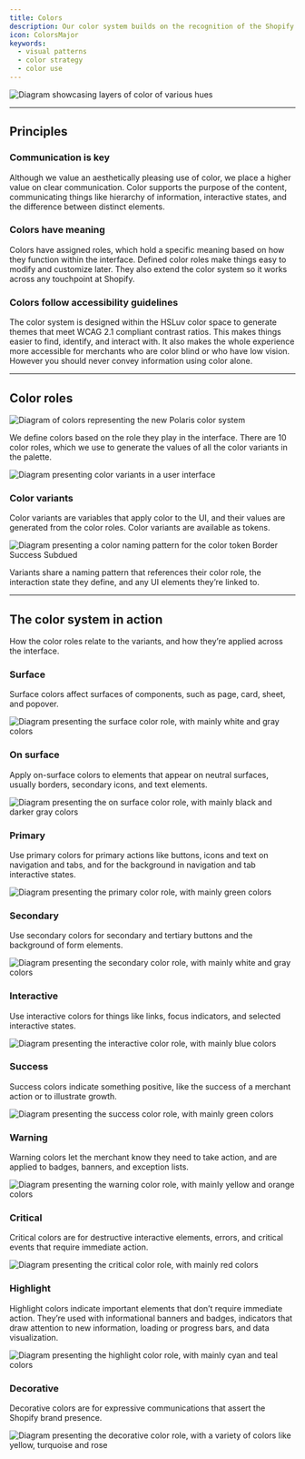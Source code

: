 ```yaml
---
title: Colors
description: Our color system builds on the recognition of the Shopify brand colors to make the admin interface more usable.
icon: ColorsMajor
keywords:
  - visual patterns
  - color strategy
  - color use
---
```


![Diagram showcasing layers of color of various hues](/images/foundations/design/colors/color-intro@2x.png)

---

## Principles

### Communication is key

Although we value an aesthetically pleasing use of color, we place a higher value on clear communication. Color supports the purpose of the content, communicating things like hierarchy of information, interactive states, and the difference between distinct elements.

### Colors have meaning

Colors have assigned roles, which hold a specific meaning based on how they function within the interface. Defined color roles make things easy to modify and customize later. They also extend the color system so it works across any touchpoint at Shopify.

### Colors follow accessibility guidelines

The color system is designed within the HSLuv color space to generate themes that meet WCAG 2.1 compliant contrast ratios. This makes things easier to find, identify, and interact with. It also makes the whole experience more accessible for merchants who are color blind or who have low vision. However you should never convey information using color alone.

---

## Color roles

![Diagram of colors representing the new Polaris color system](/images/foundations/design/colors/color-roles@2x.png)

We define colors based on the role they play in the interface. There are 10 color roles, which we use to generate the values of all the color variants in the palette.

![Diagram presenting color variants in a user interface](/images/foundations/design/colors/color-variants@2x.png)

### Color variants

Color variants are variables that apply color to the UI, and their values are generated from the color roles. Color variants are available as tokens.

![Diagram presenting a color naming pattern for the color token Border Success Subdued](/images/foundations/design/colors/color-variant-naming@2x.png)

Variants share a naming pattern that references their color role, the interaction state they define, and any UI elements they’re linked to.

---

## The color system in action

How the color roles relate to the variants, and how they’re applied across the interface.

### Surface

Surface colors affect surfaces of components, such as page, card, sheet, and popover.

![Diagram presenting the surface color role, with mainly white and gray colors](/images/foundations/design/colors/color-role-surface@2x.png)

### On surface

Apply on-surface colors to elements that appear on neutral surfaces, usually borders, secondary icons, and text elements.

![Diagram presenting the on surface color role, with mainly black and darker gray colors](/images/foundations/design/colors/color-role-onsurface@2x.png)

### Primary

Use primary colors for primary actions like buttons, icons and text on navigation and tabs, and for the background in navigation and tab interactive states.

![Diagram presenting the primary color role, with mainly green colors](/images/foundations/design/colors/color-role-primary@2x.png)

### Secondary

Use secondary colors for secondary and tertiary buttons and the background of form elements.

![Diagram presenting the secondary color role, with mainly white and gray colors](/images/foundations/design/colors/color-role-secondary@2x.png)

### Interactive

Use interactive colors for things like links, focus indicators, and selected interactive states.

![Diagram presenting the interactive color role, with mainly blue colors](/images/foundations/design/colors/color-role-interactive@2x.png)

### Success

Success colors indicate something positive, like the success of a merchant action or to illustrate growth.

![Diagram presenting the success color role, with mainly green colors](/images/foundations/design/colors/color-role-success@2x.png)

### Warning

Warning colors let the merchant know they need to take action, and are applied to badges, banners, and exception lists.

![Diagram presenting the warning color role, with mainly yellow and orange colors](/images/foundations/design/colors/color-role-warning@2x.png)

### Critical

Critical colors are for destructive interactive elements, errors, and critical events that require immediate action.

![Diagram presenting the critical color role, with mainly red colors](/images/foundations/design/colors/color-role-critical@2x.png)

### Highlight

Highlight colors indicate important elements that don’t require immediate action. They’re used with informational banners and badges, indicators that draw attention to new information, loading or progress bars, and data visualization.

![Diagram presenting the highlight color role, with mainly cyan and teal colors](/images/foundations/design/colors/color-role-highlight@2x.png)

### Decorative

Decorative colors are for expressive communications that assert the Shopify brand presence.

![Diagram presenting the decorative color role, with a variety of colors like yellow, turquoise and rose](/images/foundations/design/colors/color-role-decorative@2x.png)
